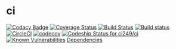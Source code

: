 # ci

[![Codacy Badge](https://api.codacy.com/project/badge/Grade/e670c80fd5a44c5b9869bce988b35975)](https://www.codacy.com/app/ci249/ci?utm_source=github.com&amp;utm_medium=referral&amp;utm_content=ci249/ci&amp;utm_campaign=Badge_Grade)
[![Coverage Status](https://coveralls.io/repos/github/ci249/ci/badge.svg?branch=master)](https://coveralls.io/github/ci249/ci?branch=master)
[![Build Status](https://travis-ci.org/ci249/ci.svg?branch=master)](https://travis-ci.org/ci249/ci)
[![Build status](https://ci.appveyor.com/api/projects/status/x9mq6i3j2yk4n5nl?svg=true)](https://ci.appveyor.com/project/ci249/ci)
[![CircleCI](https://circleci.com/gh/ci249/ci.svg?style=svg)](https://circleci.com/gh/ci249/ci)
[![codecov](https://codecov.io/gh/ci249/ci/branch/master/graph/badge.svg)](https://codecov.io/gh/ci249/ci)
[![Codeship Status for ci249/ci](https://app.codeship.com/projects/834adc50-92c7-0137-ceb2-2ececec53521/status?branch=master)](https://app.codeship.com/projects/356683) 
[![Known Vulnerabilities](https://snyk.io//test/github/ci249/ci/badge.svg?targetFile=package.json)](https://snyk.io//test/github/ci249/ci?targetFile=package.json)
[Dependencies](https://david-dm.org/ci249/ci.svg)
